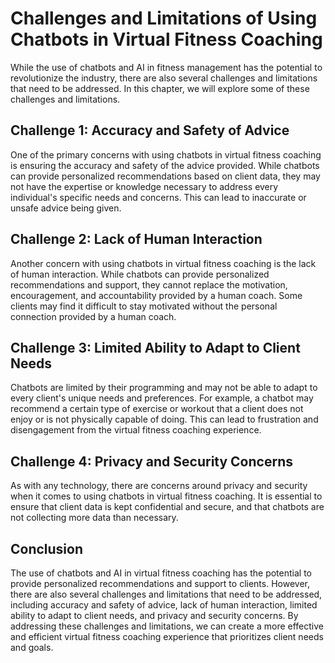 Challenges and Limitations of Using Chatbots in Virtual Fitness Coaching
==========================================================================================================================

While the use of chatbots and AI in fitness management has the potential to revolutionize the industry, there are also several challenges and limitations that need to be addressed. In this chapter, we will explore some of these challenges and limitations.

Challenge 1: Accuracy and Safety of Advice
------------------------------------------

One of the primary concerns with using chatbots in virtual fitness coaching is ensuring the accuracy and safety of the advice provided. While chatbots can provide personalized recommendations based on client data, they may not have the expertise or knowledge necessary to address every individual's specific needs and concerns. This can lead to inaccurate or unsafe advice being given.

Challenge 2: Lack of Human Interaction
--------------------------------------

Another concern with using chatbots in virtual fitness coaching is the lack of human interaction. While chatbots can provide personalized recommendations and support, they cannot replace the motivation, encouragement, and accountability provided by a human coach. Some clients may find it difficult to stay motivated without the personal connection provided by a human coach.

Challenge 3: Limited Ability to Adapt to Client Needs
-----------------------------------------------------

Chatbots are limited by their programming and may not be able to adapt to every client's unique needs and preferences. For example, a chatbot may recommend a certain type of exercise or workout that a client does not enjoy or is not physically capable of doing. This can lead to frustration and disengagement from the virtual fitness coaching experience.

Challenge 4: Privacy and Security Concerns
------------------------------------------

As with any technology, there are concerns around privacy and security when it comes to using chatbots in virtual fitness coaching. It is essential to ensure that client data is kept confidential and secure, and that chatbots are not collecting more data than necessary.

Conclusion
----------

The use of chatbots and AI in virtual fitness coaching has the potential to provide personalized recommendations and support to clients. However, there are also several challenges and limitations that need to be addressed, including accuracy and safety of advice, lack of human interaction, limited ability to adapt to client needs, and privacy and security concerns. By addressing these challenges and limitations, we can create a more effective and efficient virtual fitness coaching experience that prioritizes client needs and goals.
